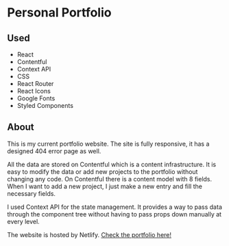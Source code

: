# Personal Portfolio
## Used
- React
- Contentful
- Context API
- CSS
- React Router
- React Icons
- Google Fonts
- Styled Components

## About
This is my current portfolio website. The site is fully responsive, it has a designed 404 error page as well.

All the data are stored on Contentful which is a content infrastructure. It is easy to modify the data or add new projects to the portfolio without changing any code. On Contentful there is a content model with 8 fields. When I want to add a new project, I just make a new entry and fill the necessary fields.

I used Context API for the state management. It provides a way to pass data through the component tree without having to pass props down manually at every level.

The website is hosted by Netlify. [Check the portfolio here!](https://zalanzubik.netlify.com/)
